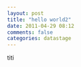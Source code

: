 ```yaml
---
layout: post
title: "hello world2"
date: 2011-04-29 08:12
comments: false
categories: datastage
---
```

titi
